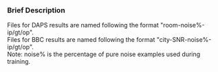 ### Brief Description
Files for DAPS results are named following the format "room-noise%-ip/gt/op". <br>
Files for BBC results are named following the format "city-SNR-noise%-ip/gt/op". <br>
Note: noise% is the percentage of pure noise examples used during training. <br>

